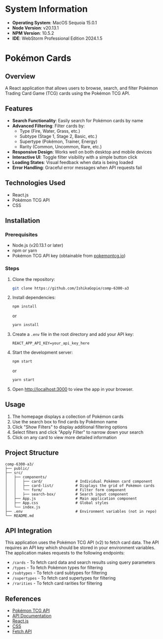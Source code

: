 # System Information
- **Operating System**: MacOS Sequoia 15.0.1
- **Node Version**: v20.13.1
- **NPM Version**: 10.5.2
- **IDE**: WebStorm Professional Edition 2024.1.5

# Pokémon Cards

## Overview
A React application that allows users to browse, search, and filter Pokémon Trading Card Game (TCG) cards using the Pokémon TCG API.

## Features
- **Search Functionality**: Easily search for Pokémon cards by name
- **Advanced Filtering**: Filter cards by:
    - Type (Fire, Water, Grass, etc.)
    - Subtype (Stage 1, Stage 2, Basic, etc.)
    - Supertype (Pokémon, Trainer, Energy)
    - Rarity (Common, Uncommon, Rare, etc.)
- **Responsive Design**: Works well on both desktop and mobile devices
- **Interactive UI**: Toggle filter visibility with a simple button click
- **Loading States**: Visual feedback when data is being loaded
- **Error Handling**: Graceful error messages when API requests fail

## Technologies Used
- React.js
- Pokémon TCG API
- CSS

## Installation

### Prerequisites
- Node.js (v20.13.1 or later)
- npm or yarn
- Pokémon TCG API key (obtainable from [pokemontcg.io](https://pokemontcg.io/))

### Steps
1. Clone the repository:
   ``` bash
   git clone https://github.com/IshikaGopie/comp-6300-a3
   ```

2. Install dependencies:
   ``` bash
   npm install
   ```
   or
   ``` bash
   yarn install
   ```

3. Create a `.env` file in the root directory and add your API key:
   ```
   REACT_APP_API_KEY=your_api_key_here
   ```

4. Start the development server:
   ``` bash
   npm start
   ```
   or
   ``` bash
   yarn start
   ```

5. Open [http://localhost:3000](http://localhost:3000) to view the app in your browser.

## Usage
1. The homepage displays a collection of Pokémon cards
2. Use the search box to find cards by Pokémon name
3. Click "Show Filters" to display additional filtering options
4. Select filters and click "Apply Filter" to narrow down your search
5. Click on any card to view more detailed information

## Project Structure
```
comp-6300-a3/
├── public/
├── src/
│   ├── components/
│   │   ├── card/               # Individual Pokémon card component
│   │   ├── card-list/          # Displays the grid of Pokémon cards
│   │   └── form/               # Filter form component
│   │   ├── search-box/         # Search input component
│   ├── App.js                  # Main application component
│   ├── App.css                 # Global styles
│   └── index.js               
├── .env                        # Environment variables (not in repo)
└── README.md
```

## API Integration
This application uses the Pokémon TCG API (v2) to fetch card data. The API requires an API key which should be stored in your environment variables. The application makes requests to the following endpoints:
- `/cards` - To fetch card data and search results using query parameters
- `/types` - To fetch Pokémon types for filtering
- `/subtypes` - To fetch card subtypes for filtering
- `/supertypes` - To fetch card supertypes for filtering
- `/rarities` - To fetch card rarities for filtering

## References
- [Pokémon TCG API](https://pokemontcg.io/)
- [API Documentation](https://docs.pokemontcg.io/)
- [React.js](https://reactjs.org/)
- [CSS](https://www.w3.org/Style/CSS/)
- [Fetch API](https://developer.mozilla.org/en-US/docs/Web/API/Fetch_API) 
